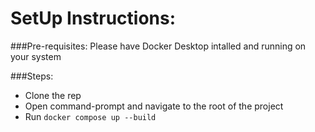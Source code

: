 # SetUp Instructions:

###Pre-requisites:
Please have Docker Desktop intalled and running on your system

###Steps:
- Clone the rep
- Open command-prompt and navigate to the root of the project
- Run `docker compose up --build`
